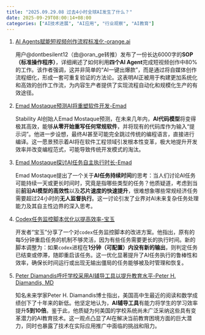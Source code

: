 ```yaml
---
title: "2025.09.29.08 过去4小时全球AI发生了什么？"
date: 2025-09-29T08:00:14+08:00
categories: ["AI技术进展", "AI应用", "行业观察", "AI教育"]
---
```


1.  [AI Agents赋能短视频创作流程标准化-orange.ai](https://x.com/oran_ge/status/1972417624253555085)

    用户@dontbesilent12（由@oran_ge转推）发布了一份长达6000字的**SOP（标准操作程序）**，详细阐述了如何利用**四个AI Agent**完成短视频创作中80%的工作。该作者强调，这并非简单的“AI一键出爆款”，而是通过将自媒体创作流程细化，形成一套可重复验证的方法论。这表明AI正被用于构建更加系统化和高效的创作工作流，为内容生产者提供了实现流程自动化和规模化生产的有效途径。

2.  [Emad Mostaque预测AI将重塑软件开发-Emad](https://x.com/EMostaque/status/1972408608156713077)

    Stability AI创始人Emad Mostaque预测，在未来几年内，**AI代码模型**将变得极其高效，能够**从零开始重写任何常规软件**，并将现有的代码库作为输入“提示词”。他进一步设想，最终AI甚至可能完全跳过传统的编程语言，直接进行编译。这一愿景预示着AI将在软件工程领域引发根本性变革，极大地提升开发效率并改变编程范式，可能导致传统开发模式的淘汰。

3.  [Emad Mostaque探讨AI任务自主执行时长-Emad](https://x.com/EMostaque/status/1972416031688933646)

    Emad Mostaque提出了一个关于**AI任务持续时间**的思考：当人们讨论AI任务可能持续一天或更长时间时，究竟是指哪些类型的任务？他质疑道，考虑到当前**前沿AI模型的高效性**以及**芯片速度的快速提升**，很难想象哪些常规经济任务需要超过24小时的**无人监督执行**。这一讨论引发了业界对AI未来复杂任务处理能力及其自主性边界的深入思考。

4.  [Codex任务监控脚本优化以提高效率-宝玉](https://x.com/dotey/status/1972396450089718059)

    开发者“宝玉”分享了一个对`codex`任务监控脚本的改进方案。他指出，原有的每5分钟重启任务的机制不够灵活，因为有些任务需要更长的执行时间。新的脚本调整为：如果`codex`进程在**1分钟（可配置）内没有新的输出**，则判定任务已结束或停滞，随即重启该任务。这一优化显著提升了AI任务执行的鲁棒性和效率，确保长时间运行或出现无输出僵局的任务能够被及时管理和恢复。

5.  [Peter Diamandis呼吁学校采用AI辅导工具以提升教育水平-Peter H. Diamandis, MD](https://x.com/PeterDiamandis/status/1972391257046429804)

    知名未来学家Peter H. Diamandis博士指出，美国高中生最近的阅读和数学成绩创下了十年来的新低。他坚定地认为，**AI辅导工具**有能力将学生的学习效率提升**5到10倍**。鉴于此，他质疑为何美国的学校系统尚未广泛采纳这些具有变革潜力的AI教育技术。这一观点凸显了AI在解决当前教育困境方面的巨大潜力，同时也暴露了技术在实际应用推广中面临的挑战和阻力。